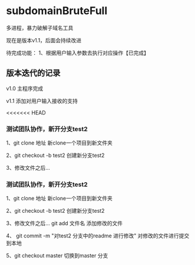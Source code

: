 # subdomainBruteFull
多进程，暴力破解子域名工具



现在是版本v1.1，后面会持续改进

待完成功能：
  1、根据用户输入参数去执行对应操作【已完成】
  
  
  
  
## 版本迭代的记录
v1.0  主程序完成  

v1.1  添加对用户输入接收的支持


<<<<<<< HEAD
### 测试团队协作，新开分支test2
1、git clone 地址
	新clone一个项目到新文件夹

2、git checkout -b test2
	创建新分支test2

3、修改文件之后...


### 测试团队协作，新开分支test2
1、git clone 地址
	新clone一个项目到新文件夹

2、git checkout -b test2
	创建新分支test2

3、修改文件之后...
	git add 文件名
		添加修改的文件

4、 git commit -m "对test2 分支中的readme 进行修改"
	对修改的文件进行提交到本地

5、git checkout master
	切换到master 分支
